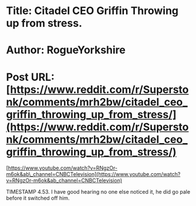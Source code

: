 # Title: Citadel CEO Griffin Throwing up from stress.
# Author: RogueYorkshire
# Post URL: [https://www.reddit.com/r/Superstonk/comments/mrh2bw/citadel_ceo_griffin_throwing_up_from_stress/](https://www.reddit.com/r/Superstonk/comments/mrh2bw/citadel_ceo_griffin_throwing_up_from_stress/)


[https://www.youtube.com/watch?v=RNgzOr-m6ok&ab\_channel=CNBCTelevision](https://www.youtube.com/watch?v=RNgzOr-m6ok&ab_channel=CNBCTelevision)

TIMESTAMP 4.53. I have good hearing no one else noticed it, he did go pale before it switched off him.